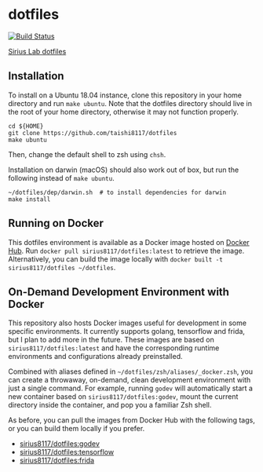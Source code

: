 # dotfiles
[![Build Status](https://travis-ci.org/taishi8117/dotfiles.svg?branch=master)](https://travis-ci.org/taishi8117/dotfiles)

[Sirius Lab dotfiles](https://github.com/taishi8117/dotfiles)

## Installation

To install on a Ubuntu 18.04 instance, clone this repository in your home directory and
run `make ubuntu`. Note that the dotfiles directory should live in the root of your
home directory, otherwise it may not function properly.
```
cd ${HOME}
git clone https://github.com/taishi8117/dotfiles
make ubuntu
```

Then, change the default shell to zsh using `chsh`.

Installation on darwin (macOS) should also work out of box, but run the following
instead of `make ubuntu`.
```
~/dotfiles/dep/darwin.sh  # to install dependencies for darwin
make install
```

## Running on Docker

This dotfiles environment is available as a Docker image
hosted on [Docker Hub](https://hub.docker.com/r/sirius8117/dotfiles/tags).
Run `docker pull sirius8117/dotfiles:latest` to retrieve the image.
Alternatively, you can build the image locally with
`docker built -t sirius8117/dotfiles ~/dotfiles`.

## On-Demand Development Environment with Docker

This repository also hosts Docker images useful for development in some
specific environments. It currently supports golang, tensorflow and frida,
but I plan to add more in the future. These images are based on
`sirius8117/dotfiles:latest` and have the corresponding runtime environments
and configurations already preinstalled.

Combined with aliases defined in `~/dotfiles/zsh/aliases/_docker.zsh`, you can
create a throwaway, on-demand, clean development environment with just
a single command. For example, running `godev` will automatically start a new
container based on `sirius8117/dotfiles:godev`, mount the current directory inside
the container, and pop you a familiar Zsh shell.

As before, you can pull the images from Docker Hub with the following tags, or
you can build them locally if you prefer.

* [sirius8117/dotfiles:godev](https://hub.docker.com/r/sirius8117/dotfiles/tags)
* [sirius8117/dotfiles:tensorflow](https://hub.docker.com/r/sirius8117/dotfiles/tags)
* [sirius8117/dotfiles:frida](https://hub.docker.com/r/sirius8117/dotfiles/tags)
